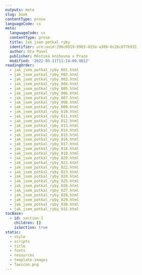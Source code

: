 ```yaml
---
outputs: meta
slug: book
contentType: prose
languageCode: cs
meta:
  languageCode: cs
  contentType: prose
  title: Jak jsem potkal ryby
  identifier: urn:uuid:296c0919-9963-415a-a386-6c26c077b931
  author: Ota Pavel
  publisher: Městská knihovna v Praze
  modified: '2022-03-11T11:14:00.981Z'
readingOrder:
  - jak_jsem_potkal_ryby_001.html
  - jak_jsem_potkal_ryby_002.html
  - jak_jsem_potkal_ryby_003.html
  - jak_jsem_potkal_ryby_004.html
  - jak_jsem_potkal_ryby_005.html
  - jak_jsem_potkal_ryby_006.html
  - jak_jsem_potkal_ryby_007.html
  - jak_jsem_potkal_ryby_008.html
  - jak_jsem_potkal_ryby_009.html
  - jak_jsem_potkal_ryby_010.html
  - jak_jsem_potkal_ryby_011.html
  - jak_jsem_potkal_ryby_012.html
  - jak_jsem_potkal_ryby_013.html
  - jak_jsem_potkal_ryby_014.html
  - jak_jsem_potkal_ryby_015.html
  - jak_jsem_potkal_ryby_016.html
  - jak_jsem_potkal_ryby_017.html
  - jak_jsem_potkal_ryby_018.html
  - jak_jsem_potkal_ryby_019.html
  - jak_jsem_potkal_ryby_020.html
  - jak_jsem_potkal_ryby_021.html
  - jak_jsem_potkal_ryby_022.html
  - jak_jsem_potkal_ryby_023.html
  - jak_jsem_potkal_ryby_024.html
  - jak_jsem_potkal_ryby_025.html
  - jak_jsem_potkal_ryby_026.html
  - jak_jsem_potkal_ryby_027.html
  - jak_jsem_potkal_ryby_028.html
  - jak_jsem_potkal_ryby_029.html
  - jak_jsem_potkal_ryby_030.html
  - jak_jsem_potkal_ryby_031.html
tocBase:
  - id: section-1
    children: []
    isSection: true
static:
  - style
  - scripts
  - title
  - fonts
  - resources
  - template-images
  - favicon.png
---
```

